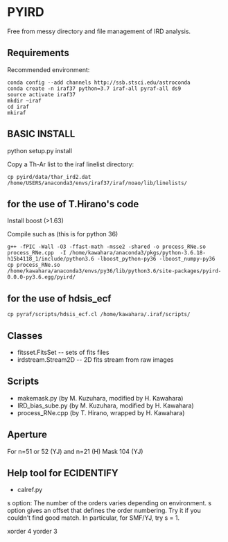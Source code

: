 # PYIRD

Free from messy directory and file management of IRD analysis.

Requirements
------------------------------------------

Recommended environment:

```
conda config --add channels http://ssb.stsci.edu/astroconda
conda create -n iraf37 python=3.7 iraf-all pyraf-all ds9
source activate iraf37
mkdir ~iraf
cd iraf
mkiraf
```

BASIC INSTALL
------------------------------------------
python setup.py install

Copy a Th-Ar list to the iraf linelist directory:

```
cp pyird/data/thar_ird2.dat /home/USERS/anaconda3/envs/iraf37/iraf/noao/lib/linelists/
```


for the use of T.Hirano's code
-----------------------------------

Install boost (>1.63)

Compile such as (this is for python 36)

```
g++ -fPIC -Wall -O3 -ffast-math -msse2 -shared -o process_RNe.so process_RNe.cpp  -I /home/kawahara/anaconda3/pkgs/python-3.6.18-h15b4118_1/include/python3.6 -lboost_python-py36 -lboost_numpy-py36
cp process_RNe.so /home/kawahara/anaconda3/envs/py36/lib/python3.6/site-packages/pyird-0.0.0-py3.6.egg/pyird/
```


for the use of hdsis_ecf
----------------------

```
cp pyraf/scripts/hdsis_ecf.cl /home/kawahara/.iraf/scripts/
```

Classes
------------------

- fitsset.FitsSet --  sets of fits files 
- irdstream.Stream2D -- 2D fits stream from raw images


Scripts
------------------------------

- makemask.py (by M. Kuzuhara, modified by H. Kawahara)
- IRD_bias_sube.py (by M. Kuzuhara, modified by H. Kawahara)
- process_RNe.cpp (by T. Hirano, wrapped by H. Kawahara)


Aperture
------------------------------

For n=51 or 52 (YJ) and n=21 (H)
Mask 104 (YJ) 


Help tool for ECIDENTIFY
--------------------------

- calref.py

s option: The number of the orders varies depending on environment. s option gives an offset that defines the order numbering. Try it if you couldn't find good match. In particular, for SMF/YJ, try s = 1.

xorder 4
yorder 3

